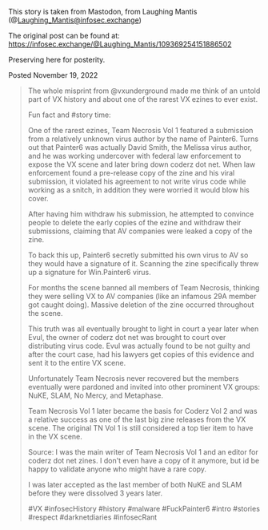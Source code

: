 This story is taken from Mastodon, from Laughing Mantis (@Laughing_Mantis@infosec.exchange)

The original post can be found at: https://infosec.exchange/@Laughing_Mantis/109369254151886502

Preserving here for posterity.

Posted November 19, 2022

>The whole misprint from @vxunderground made me think of an untold part of VX history and about one of the rarest VX ezines to ever exist.
>
>Fun fact and #story time:
>
>One of the rarest ezines, Team Necrosis Vol 1 featured a submission from a relatively unknown virus author by the name of Painter6.
>Turns out that Painter6 was actually David Smith, the Melissa virus author, and he was working undercover with federal law enforcement to expose the VX scene and later bring down coderz dot net.
>When law enforcement found a pre-release copy of the zine and his viral submission, it violated his agreement to not write virus code while working as a snitch, in addition they were worried it would blow his cover. 
>
>After having him withdraw his submission, he attempted to convince people to delete the early copies of the ezine and withdraw their submissions, claiming that AV companies were leaked a copy of the zine.
>
>To back this up, Painter6 secretly submitted his own virus to AV so they would have a signature of it.
>Scanning the zine specifically threw up a signature for Win.Painter6 virus.
>
>For months the scene banned all members of Team Necrosis, thinking they were selling VX to AV companies (like an infamous 29A member got caught doing). Massive deletion of the zine occurred throughout the scene.
>
>This truth was all eventually brought to light in court a year later when Evul, the owner of coderz dot net was brought to court over distributing virus code. Evul was actually found to be not guilty and after the court case, had his lawyers get copies of this evidence and sent it to the entire VX scene.
>
>Unfortunately Team Necrosis never recovered but the members eventually were pardoned and invited into other prominent VX groups: NuKE, SLAM, No Mercy, and Metaphase.
>
>Team Necrosis Vol 1 later became the basis for Coderz Vol 2 and was a relative success as one of the last big zine releases from the VX scene.  The original TN Vol 1 is still considered a top tier item to have in the VX scene.
>
>Source: I was the main writer of Team Necrosis Vol 1 and an editor for coderz dot net zines. I don't even have a copy of it anymore, but id be happy to validate anyone who might have a rare copy.
>
>I was later accepted as the last member of both NuKE and SLAM before they were dissolved 3 years later.
>
>#VX #infosecHistory #history #malware  #FuckPainter6 #intro #stories #respect #darknetdiaries #infosecRant
